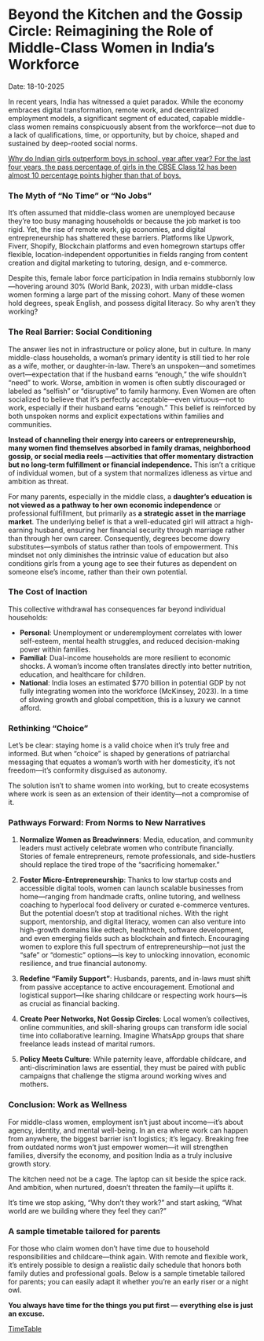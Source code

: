 # Beyond the Kitchen and the Gossip Circle: Reimagining the Role of Middle-Class Women in India’s Workforce

Date: 18-10-2025

In recent years, India has witnessed a quiet paradox. While the economy embraces digital transformation, remote work, and decentralized employment models, a significant segment of educated, capable middle-class women remains conspicuously absent from the workforce—not due to a lack of qualifications, time, or opportunity, but by choice, shaped and sustained by deep-rooted social norms.

[Why do Indian girls outperform boys in school, year after year? For the last four years, the pass percentage of girls in the CBSE Class 12 has been almost 10 percentage points higher than that of boys.](https://scroll.in/article/654416/why-do-indian-girls-outperform-boys-in-school-year-after-year)

### The Myth of “No Time” or “No Jobs”

It’s often assumed that middle-class women are unemployed because they’re too busy managing households or because the job market is too rigid. Yet, the rise of remote work, gig economies, and digital entrepreneurship has shattered these barriers. Platforms like Upwork, Fiverr, Shopify, Blockchain platforms and even homegrown startups offer flexible, location-independent opportunities in fields ranging from content creation and digital marketing to tutoring, design, and e-commerce.

Despite this, female labor force participation in India remains stubbornly low—hovering around 30% (World Bank, 2023), with urban middle-class women forming a large part of the missing cohort. Many of these women hold degrees, speak English, and possess digital literacy. So why aren’t they working?

### The Real Barrier: Social Conditioning

The answer lies not in infrastructure or policy alone, but in culture. In many middle-class households, a woman’s primary identity is still tied to her role as a wife, mother, or daughter-in-law. There’s an unspoken—and sometimes overt—expectation that if the husband earns “enough,” the wife shouldn’t “need” to work. Worse, ambition in women is often subtly discouraged or labeled as “selfish” or “disruptive” to family harmony. Even Women are often socialized to believe that it’s perfectly acceptable—even virtuous—not to work, especially if their husband earns “enough.” This belief is reinforced by both unspoken norms and explicit expectations within families and communities.

**Instead of channeling their energy into careers or entrepreneurship, many women find themselves absorbed in family dramas, neighborhood gossip, or social media reels —activities that offer momentary distraction but no long-term fulfillment or financial independence.** This isn’t a critique of individual women, but of a system that normalizes idleness as virtue and ambition as threat.

For many parents, especially in the middle class, a **daughter’s education is not viewed as a pathway to her own economic independence** or professional fulfillment, but primarily as **a strategic asset in the marriage market**. The underlying belief is that a well-educated girl will attract a high-earning husband, ensuring her financial security through marriage rather than through her own career. Consequently, degrees become dowry substitutes—symbols of status rather than tools of empowerment. This mindset not only diminishes the intrinsic value of education but also conditions girls from a young age to see their futures as dependent on someone else’s income, rather than their own potential.

### The Cost of Inaction

This collective withdrawal has consequences far beyond individual households:

- **Personal**: Unemployment or underemployment correlates with lower self-esteem, mental health struggles, and reduced decision-making power within families.
- **Familial**: Dual-income households are more resilient to economic shocks. A woman’s income often translates directly into better nutrition, education, and healthcare for children.
- **National**: India loses an estimated $770 billion in potential GDP by not fully integrating women into the workforce (McKinsey, 2023). In a time of slowing growth and global competition, this is a luxury we cannot afford.

### Rethinking “Choice”

Let’s be clear: staying home is a valid choice when it’s truly free and informed. But when “choice” is shaped by generations of patriarchal messaging that equates a woman’s worth with her domesticity, it’s not freedom—it’s conformity disguised as autonomy.

The solution isn’t to shame women into working, but to create ecosystems where work is seen as an extension of their identity—not a compromise of it.

### Pathways Forward: From Norms to New Narratives

1. **Normalize Women as Breadwinners**: Media, education, and community leaders must actively celebrate women who contribute financially. Stories of female entrepreneurs, remote professionals, and side-hustlers should replace the tired trope of the “sacrificing homemaker.”

2. **Foster Micro-Entrepreneurship**: Thanks to low startup costs and accessible digital tools, women can launch scalable businesses from home—ranging from handmade crafts, online tutoring, and wellness coaching to hyperlocal food delivery or curated e-commerce ventures. But the potential doesn’t stop at traditional niches. With the right support, mentorship, and digital literacy, women can also venture into high-growth domains like edtech, healthtech, software development, and even emerging fields such as blockchain and fintech. Encouraging women to explore this full spectrum of entrepreneurship—not just the “safe” or “domestic” options—is key to unlocking innovation, economic resilience, and true financial autonomy.

3. **Redefine “Family Support”**: Husbands, parents, and in-laws must shift from passive acceptance to active encouragement. Emotional and logistical support—like sharing childcare or respecting work hours—is as crucial as financial backing.

4. **Create Peer Networks, Not Gossip Circles**: Local women’s collectives, online communities, and skill-sharing groups can transform idle social time into collaborative learning. Imagine WhatsApp groups that share freelance leads instead of marital rumors.

5. **Policy Meets Culture**: While paternity leave, affordable childcare, and anti-discrimination laws are essential, they must be paired with public campaigns that challenge the stigma around working wives and mothers.

### Conclusion: Work as Wellness

For middle-class women, employment isn’t just about income—it’s about agency, identity, and mental well-being. In an era where work can happen from anywhere, the biggest barrier isn’t logistics; it’s legacy. Breaking free from outdated norms won’t just empower women—it will strengthen families, diversify the economy, and position India as a truly inclusive growth story.

The kitchen need not be a cage. The laptop can sit beside the spice rack. And ambition, when nurtured, doesn’t threaten the family—it uplifts it.

It’s time we stop asking, “Why don’t they work?” and start asking, “What world are we building where they feel they can?”


### A sample timetable tailored for parents

For those who claim women don’t have time due to household responsibilities and childcare—think again. With remote and flexible work, it’s entirely possible to design a realistic daily schedule that honors both family duties and professional goals. Below is a sample timetable tailored for parents; you can easily adapt it whether you’re an early riser or a night owl.

**You always have time for the things you put first — everything else is just an excuse.**


[TimeTable](./data/parents-time-table.pdf)
